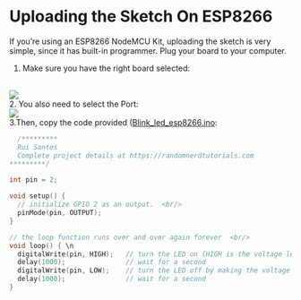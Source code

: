 # Uploading the Sketch On ESP8266 
If you’re using an ESP8266 NodeMCU Kit, uploading the sketch is very simple, since it has built-in programmer. Plug your board to your computer. 
1. Make sure you have the right board selected:

<br/><img src="https://i2.wp.com/randomnerdtutorials.com/wp-content/uploads/2019/07/Install-ESP8266-Board-add-on-in-Arduino-IDE-select-board.png?w=669&quality=100&strip=all&ssl=1"/>
<br/>
2. You also need to select the Port:
<br/><img src="https://i1.wp.com/randomnerdtutorials.com/wp-content/uploads/2019/07/Install-ESP8266-Board-add-on-in-Arduino-IDE-select-COM-port.png?w=584&quality=100&strip=all&ssl=1"/>
<br/>
3.Then, copy the code provided (<a href="https://github.com/RuiSantosdotme/Random-Nerd-Tutorials/raw/master/Projects/blink_led_esp8266.ino">Blink_led_esp8266.ino</a>:

```c++
  /*********
  Rui Santos
  Complete project details at https://randomnerdtutorials.com  
*********/

int pin = 2;  

void setup() {  
  // initialize GPIO 2 as an output.  <br/>
  pinMode(pin, OUTPUT); 
}  

// the loop function runs over and over again forever  <br/>
void loop() { \n
  digitalWrite(pin, HIGH);   // turn the LED on (HIGH is the voltage level)
  delay(1000);               // wait for a second
  digitalWrite(pin, LOW);    // turn the LED off by making the voltage LOW
  delay(1000);               // wait for a second
}
```




